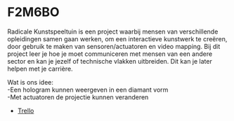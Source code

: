 # F2M6BO

Radicale Kunstspeeltuin is een project waarbij mensen van verschillende opleidingen samen gaan werken, om een interactieve kunstwerk te creëren, door gebruik te maken van sensoren/actuatoren en video mapping. Bij dit project leer je hoe je moet communiceren met mensen van een andere sector 
en kan je jezelf of technische vlakken uitbreiden. Dit kan je later helpen met je carrière.

Wat is ons idee:<br>
-Een hologram kunnen weergeven in een diamant vorm<br>
-Met actuatoren de projectie kunnen veranderen


* <a href="https://trello.com/b/R491YBPD/kunstspeeltuin">Trello</a>
